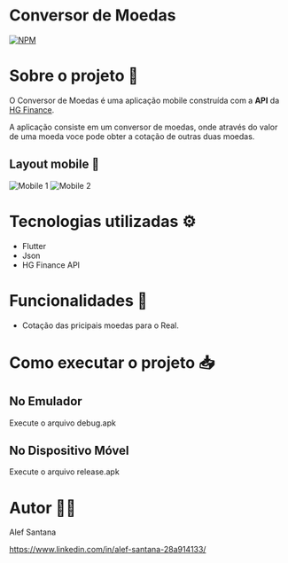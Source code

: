 # Conversor de Moedas
[![NPM](https://img.shields.io/npm/l/react)](https://github.com/alefsantana/conversor_moedas/blob/master/LICENSE) 

# Sobre o projeto 📁

O Conversor de Moedas é uma aplicação mobile construída com a **API** da [HG Finance](https://hgbrasil.com/ "Site da HG Finance").

A aplicação consiste em um conversor de moedas, onde através do valor de uma moeda voce pode obter a cotação de outras duas moedas.

## Layout mobile 📱
![Mobile 1](https://github.com/alefsantana/assets/blob/main/Sequ%C3%AAncia%2001_7.gif) ![Mobile 2](https://github.com/alefsantana/assets/blob/main/moedas_1.png)

# Tecnologias utilizadas ⚙️

- Flutter
- Json 
- HG Finance API

# Funcionalidades 📌

- Cotação das pricipais moedas para o Real. 


# Como executar o projeto 📥
## No Emulador
Execute o arquivo debug.apk

## No Dispositivo Móvel  
Execute o arquivo release.apk


# Autor 👨‍🎓

Alef Santana 

https://www.linkedin.com/in/alef-santana-28a914133/
